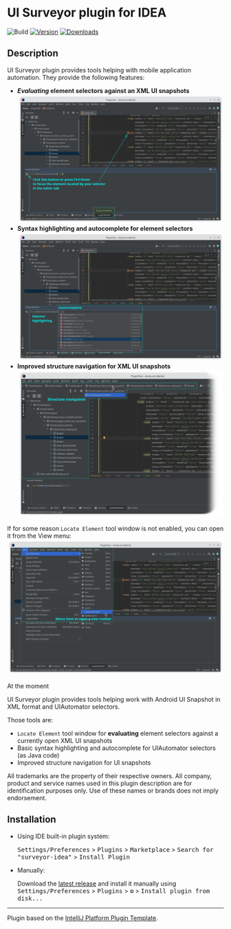 # UI Surveyor plugin for IDEA

![Build](https://github.com/TarCV/surveyor-idea/workflows/Build/badge.svg)
[![Version](https://img.shields.io/jetbrains/plugin/v/PLUGIN_ID.svg)](https://plugins.jetbrains.com/plugin/PLUGIN_ID)
[![Downloads](https://img.shields.io/jetbrains/plugin/d/PLUGIN_ID.svg)](https://plugins.jetbrains.com/plugin/PLUGIN_ID)

## Description

UI Surveyor plugin provides tools helping with mobile application automation.
They provide the following features:
* **_Evaluating_ element selectors against an XML UI snapshots** <br />
![Search](docs/Search.png)
* **Syntax highlighting and autocomplete for element selectors** <br />
![Autocomplete & Highlighting](docs/Autocomplete.png)
* **Improved structure navigation for XML UI snapshots** <br />
![Structure navigation](docs/StructureNavigation.png)

If for some reason `Locate Element` tool window is not enabled, you can open it from the View menu: <br />
![View &gt; Tool windows &gt; Locate Element](docs/MenuLocation.png)

At the moment
<!-- Plugin description -->
UI Surveyor plugin provides tools helping work with Android UI Snapshot in XML format and UIAutomator selectors.

Those tools are:
* `Locate Element` tool window for **evaluating** element selectors against a currently open XML UI snapshots
* Basic syntax highlighting and autocomplete for UIAutomator selectors (as Java code)
* Improved structure navigation for UI snapshots

All trademarks are the property of their respective owners. All company, product and service names
used in this plugin description are for identification purposes only. Use of these names or brands does not imply endorsement.
<!-- Plugin description end -->

## Installation

- Using IDE built-in plugin system:
  
  <kbd>Settings/Preferences</kbd> > <kbd>Plugins</kbd> > <kbd>Marketplace</kbd> > <kbd>Search for "surveyor-idea"</kbd> >
  <kbd>Install Plugin</kbd>
  
- Manually:

  Download the [latest release](https://github.com/TarCV/surveyor-idea/releases/latest) and install it manually using
  <kbd>Settings/Preferences</kbd> > <kbd>Plugins</kbd> > <kbd>⚙️</kbd> > <kbd>Install plugin from disk...</kbd>


---
Plugin based on the [IntelliJ Platform Plugin Template][template].

[template]: https://github.com/JetBrains/intellij-platform-plugin-template
